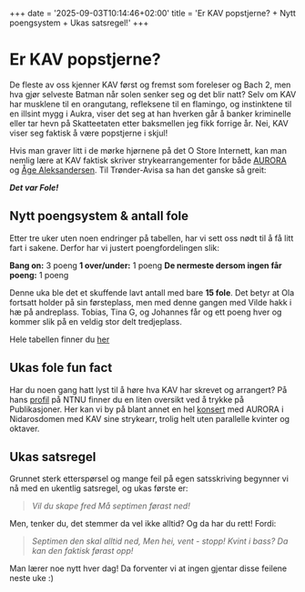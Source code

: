 +++
date = '2025-09-03T10:14:46+02:00'
title = 'Er KAV popstjerne? + Nytt poengsystem + Ukas satsregel!'
+++

# Er KAV popstjerne?
De fleste av oss kjenner KAV først og fremst som foreleser og Bach 2, men hva gjør selveste Batman når solen senker seg og det blir natt? Selv om KAV har musklene til en orangutang, refleksene til en flamingo, og instinktene til en illsint mygg i Aukra, viser det seg at han hverken går å banker kriminelle eller tar hevn på Skatteetaten etter baksmellen jeg fikk forrige år. Nei, KAV viser seg faktisk å være popstjerne i skjul!

Hvis man graver litt i de mørke hjørnene på det O Store Internett, kan man nemlig lære at KAV faktisk skriver strykearrangementer for både [AURORA](https://www.discogs.com/master/1583739-Aurora-Infections-Of-A-Different-Kind-Step-1) og [Åge Aleksandersen](https://www.avisa-st.no/kultur/n/Lly4x4/artig-oppdrag-for-aage-dette-var-fole). Til Trønder-Avisa sa han det ganske så greit:

***Det var Fole!***

## Nytt poengsystem & antall fole
Etter tre uker uten noen endringer på tabellen, har vi sett oss nødt til å få litt fart i sakene. Derfor har vi justert poengfordelingen slik:

**Bang on:** 3 poeng
**1 over/under:** 1 poeng
**De nermeste dersom ingen får poeng:** 1 poeng

Denne uka ble det et skuffende lavt antall med bare **15 fole**. Det betyr at Ola fortsatt holder på sin førsteplass, men med denne gangen med Vilde hakk i hæ på andreplass. Tobias, Tina G, og Johannes får og ett poeng hver og kommer slik på en veldig stor delt tredjeplass.

Hele tabellen finner du [her](https://kavsierfole.no/tabell)
## Ukas fole fun fact
Har du noen gang hatt lyst til å høre hva KAV har skrevet og arrangert? På hans [profil](https://www.ntnu.no/ansatte/knut.anders.vestad) på NTNU finner du en liten oversikt ved å trykke på Publikasjoner. Her kan vi by på blant annet en hel [konsert](https://tv.nrk.no/program/DMTL21280017) med AURORA i Nidarosdomen med KAV sine strykearr, trolig helt uten parallelle kvinter og oktaver.

## Ukas satsregel
Grunnet sterk etterspørsel og mange feil på egen satsskriving begynner vi nå med en ukentlig satsregel, og ukas første er: 

> *Vil du skape fred*
> *Må septimen førast ned!*

Men, tenker du, det stemmer da vel ikke alltid? Og da har du rett! Fordi:

> *Septimen den skal alltid ned,
> Men hei, vent - stopp!
> Kvint i bass? Da kan den faktisk førast opp!*

Man lærer noe nytt hver dag! Da forventer vi at ingen gjentar disse feilene neste uke :)
